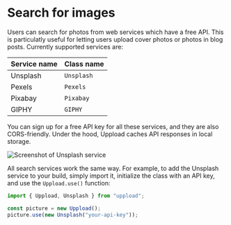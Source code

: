 # Search for images

Users can search for photos from web services which have a free API. This is particulatly useful for letting users upload cover photos or photos in blog posts. Currently supported services are:

| Service name | Class name |
| ------------ | ---------- |
| Unsplash     | `Unsplash` |
| Pexels       | `Pexels`   |
| Pixabay      | `Pixabay`  |
| GIPHY        | `GIPHY`    |

You can sign up for a free API key for all these services, and they are also CORS-friendly. Under the hood, Uppload caches API responses in local storage.

![Screenshot of Unsplash service](/assets/screenshots/unsplash.png)

All search services work the same way. For example, to add the Unsplash service to your build, simply import it, initialize the class with an API key, and use the `Uppload.use()` function:

```ts
import { Uppload, Unsplash } from "uppload";

const picture = new Uppload();
picture.use(new Unsplash("your-api-key"));
```
